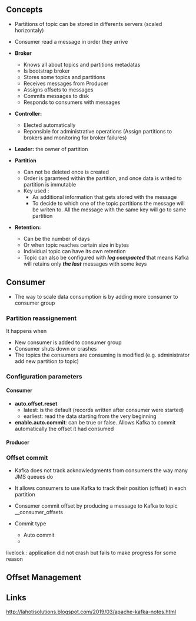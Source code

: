 ## Concepts 
* Partitions of topic can be stored in differents servers (scaled horizontaly)
* Consumer read a message in order they arrive

* **Broker**
    * Knows all about topics and partitions metadatas
    * Is bootstrap broker
    * Stores some topics and partitions
    * Receives messages from Producer
    * Assigns offsets to messages
    * Commits messages to disk
    * Responds to consumers with messages

* **Controller:**
    * Elected automatically
    * Reponsible for administrative operations (Assign partitions to brokers and monitoring for broker failures)

* **Leader:** the owner of partition

* **Partition**
    - Can not be deleted once is created
    - Order is garanteed within the partition, and once data is writed to partition is immutable
    - Key used :
        - As additional information that gets stored with the message
        - To decide to which one of the topic partitions the message will be writen to. All the message with the same key will go to same partition


* **Retention:**
    * Can be the number of days
    * Or when topic reaches certain size in bytes  
    * Individual topic can have its own retention
    * Topic can also be configured with ***log compacted*** that means Kafka will retains only ***the last*** messages with some keys


## Consumer

* The way to scale data consumption is by adding more consumer to consumer group

### Partition reassignement
It happens when 
* New consumer is added to consumer group 
* Consumer shuts down or crashes 
* The topics the consumers are consuming is modified (e.g. administrator add new partition to topic)

### Configuration parameters 
#### Consumer
* **auto.offset.reset** 
    * latest: is the default (records written after consumer were started)
    * earliest: read the data starting from the very beginning 
* **enable.auto.commit**: can be true or false. Allows Kafka to commit automatically the offset it had consumed 
#### Producer

### Offset commit

* Kafka does not track acknowledgments from consumers the way many JMS queues do
* It allows consumers to use Kafka to track their position (offset) in each partition
* Consumer commit offset by producing a message to Kafka to topic __consumer_offsets

* Commit type
    * Auto commit 
    * 

livelock : application did not crash but fails to make progress for some reason 


## Offset Management





## Links

http://lahotisolutions.blogspot.com/2019/03/apache-kafka-notes.html